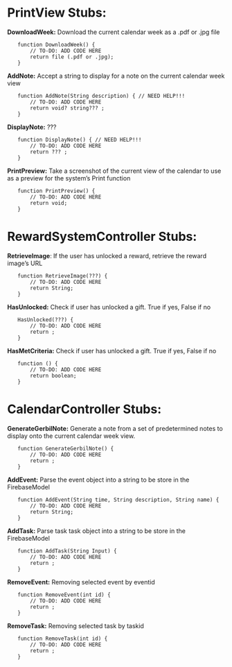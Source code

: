  # PrintView Stubs:

 **DownloadWeek:** Download the current calendar week as a .pdf or .jpg file
<ul>

    function DownloadWeek() {
        // TO-DO: ADD CODE HERE
        return file (.pdf or .jpg);
    }
</ul>

**AddNote:** Accept a string to display for a note on the current calendar week view
<ul>

    function AddNote(String description) { // NEED HELP!!!
        // TO-DO: ADD CODE HERE
        return void? string??? ;
    }

</ul>

**DisplayNote:** ???
<ul>

    function DisplayNote() { // NEED HELP!!!
        // TO-DO: ADD CODE HERE
        return ??? ;
    }

</ul>

**PrintPreview:** Take a screenshot of the current view of the calendar to use as a preview for the system’s Print function
<ul>

    function PrintPreview() {
        // TO-DO: ADD CODE HERE
        return void;
    }

</ul>

 # RewardSystemController Stubs:
 
 **RetrieveImage**: If the user has unlocked a reward, retrieve the reward image’s URL
 <ul>

    function RetrieveImage(???) {
        // TO-DO: ADD CODE HERE
        return String;
    }

</ul>

**HasUnlocked:** Check if user has unlocked a gift. True if yes, False if no
 <ul>

    HasUnlocked(???) {
        // TO-DO: ADD CODE HERE
        return ;
    }

</ul>

**HasMetCriteria:** Check if user has unlocked a gift. True if yes, False if no
 <ul>

    function () {
        // TO-DO: ADD CODE HERE
        return boolean;
    }

</ul>


 # CalendarController Stubs:
  
  **GenerateGerbilNote:** Generate a note from a set of predetermined notes to display onto the current calendar week view.
  <ul>

    function GenerateGerbilNote() {
        // TO-DO: ADD CODE HERE
        return ;
    }

</ul>

**AddEvent:** Parse the event object into a string to be store in the FirebaseModel
 <ul>

    function AddEvent(String time, String description, String name) {
        // TO-DO: ADD CODE HERE
        return String;
    }

</ul>

**AddTask:** Parse task task object into a string to be store in the FirebaseModel

 <ul>

    function AddTask(String Input) {
        // TO-DO: ADD CODE HERE
        return ;
    }

</ul>

**RemoveEvent:** Removing selected event by eventid
 <ul>

    function RemoveEvent(int id) {
        // TO-DO: ADD CODE HERE
        return ;
    }

</ul>

**RemoveTask:** Removing selected task by taskid
 <ul>

    function RemoveTask(int id) {
        // TO-DO: ADD CODE HERE
        return ;
    }

</ul>
